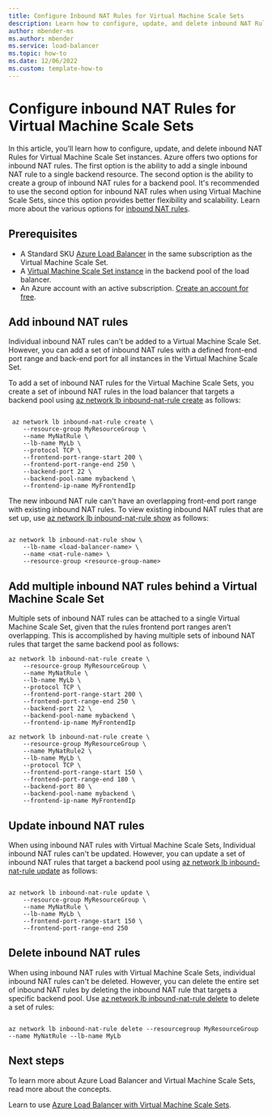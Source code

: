 ```yaml
---
title: Configure Inbound NAT Rules for Virtual Machine Scale Sets
description: Learn how to configure, update, and delete inbound NAT Rules for Virtual Machine Scale Set instances. Azure offers two options for Inbound NAT rules.
author: mbender-ms
ms.author: mbender
ms.service: load-balancer
ms.topic: how-to 
ms.date: 12/06/2022
ms.custom: template-how-to 
---
```


# Configure inbound NAT Rules for Virtual Machine Scale Sets

In this article, you'll learn how to configure, update, and delete inbound NAT Rules for Virtual Machine Scale Set instances. Azure offers two options for inbound NAT rules. The first option is the ability to add a single inbound NAT rule to a single backend resource. The second option is the ability to create a group of inbound NAT rules for a backend pool. It's recommended to use the second option for inbound NAT rules when using Virtual Machine Scale Sets, since this option provides better flexibility and scalability. Learn more about the various options for [inbound NAT rules](inbound-nat-rules.md). 

## Prerequisites

- A Standard SKU [Azure Load Balancer](quickstart-load-balancer-standard-public-portal.md) in the same subscription as the Virtual Machine Scale Set.
- A [Virtual Machine Scale Set instance](configure-vm-scale-set-portal.md) in the backend pool of the load balancer.
- An Azure account with an active subscription. [Create an account for free](https://azure.microsoft.com/free/?WT.mc_id=A261C142F).

## Add inbound NAT rules 
Individual inbound NAT rules can't be added to a Virtual Machine Scale Set. However, you can add a set of inbound NAT rules with a defined front-end port range and back-end port for all instances in the Virtual Machine Scale Set. 

To add a set of inbound NAT rules for the Virtual Machine Scale Sets, you create a set of inbound NAT rules in the load balancer that targets a backend pool using [az network lb inbound-nat-rule create](/cli/azure/network/lb/inbound-nat-rule#az-network-lb-inbound-nat-rule-create) as follows:

```azurecli

 az network lb inbound-nat-rule create \
    --resource-group MyResourceGroup \
    --name MyNatRule \
    --lb-name MyLb \
    --protocol TCP \
    --frontend-port-range-start 200 \
    --frontend-port-range-end 250 \
    --backend-port 22 \
    --backend-pool-name mybackend \
    --frontend-ip-name MyFrontendIp

```

The new inbound NAT rule can't have an overlapping front-end port range with existing inbound NAT rules. To view existing inbound NAT rules that are set up, use [az network lb inbound-nat-rule show](/cli/azure/network/lb/inbound-nat-rule#az-network-lb-inbound-nat-rule-show) as follows:

```azurecli

az network lb inbound-nat-rule show \
    --lb-name <load-balancer-name> \
    --name <nat-rule-name> \
    --resource-group <resource-group-name>

```
## Add multiple inbound NAT rules behind a Virtual Machine Scale Set 

Multiple sets of inbound NAT rules can be attached to a single Virtual Machine Scale Set, given that the rules frontend port ranges aren’t overlapping. This is accomplished by having multiple sets of inbound NAT rules that target the same backend pool as follows:

```azurecli
az network lb inbound-nat-rule create \
    --resource-group MyResourceGroup \
    --name MyNatRule \
    --lb-name MyLb \
    --protocol TCP \
    --frontend-port-range-start 200 \
    --frontend-port-range-end 250 \
    --backend-port 22 \
    --backend-pool-name mybackend \
    --frontend-ip-name MyFrontendIp 

az network lb inbound-nat-rule create \
    --resource-group MyResourceGroup \
    --name MyNatRule2 \
    --lb-name MyLb \
    --protocol TCP \
    --frontend-port-range-start 150 \
    --frontend-port-range-end 180 \
    --backend-port 80 \
    --backend-pool-name mybackend \
    --frontend-ip-name MyFrontendIp 

```
## Update inbound NAT rules 
When using inbound NAT rules with Virtual Machine Scale Sets, Individual inbound NAT rules can't be updated. However, you can update a set of inbound NAT rules that target a backend pool using [az network lb inbound-nat-rule update](/cli/azure/network/lb/inbound-nat-rule#az-network-lb-inbound-nat-rule-update) as follows:

```azurecli

az network lb inbound-nat-rule update \
    --resource-group MyResourceGroup \
    --name MyNatRule \
    --lb-name MyLb \
    --frontend-port-range-start 150 \
    --frontend-port-range-end 250 

```
## Delete inbound NAT rules 

When using inbound NAT rules with Virtual Machine Scale Sets, individual inbound NAT rules can't be deleted. However, you can delete the entire set of inbound NAT rules by deleting the inbound NAT rule that targets a specific backend pool. Use [az network lb inbound-nat-rule delete](/cli/azure/network/lb/inbound-nat-rule#az-network-lb-inbound-nat-rule-delete) to delete a set of rules:

```azurecli

az network lb inbound-nat-rule delete --resourcegroup MyResourceGroup --name MyNatRule --lb-name MyLb 

```

## Next steps
To learn more about Azure Load Balancer and Virtual Machine Scale Sets, read more about the concepts. 

Learn to use [Azure Load Balancer with Virtual Machine Scale Sets](load-balancer-standard-virtual-machine-scale-sets.md).
